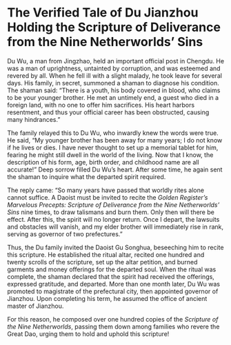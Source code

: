 # The Verified Tale of Du Jianzhou Holding the Scripture of Deliverance from the Nine Netherworlds’ Sins

Du Wu, a man from Jingzhao, held an important official post in Chengdu. He was a man of uprightness, untainted by corruption, and was esteemed and revered by all. When he fell ill with a slight malady, he took leave for several days. His family, in secret, summoned a shaman to diagnose his condition. The shaman said: “There is a youth, his body covered in blood, who claims to be your younger brother. He met an untimely end, a guest who died in a foreign land, with no one to offer him sacrifices. His heart harbors resentment, and thus your official career has been obstructed, causing many hindrances.”

The family relayed this to Du Wu, who inwardly knew the words were true. He said, “My younger brother has been away for many years; I do not know if he lives or dies. I have never thought to set up a memorial tablet for him, fearing he might still dwell in the world of the living. Now that I know, the description of his form, age, birth order, and childhood name are all accurate!” Deep sorrow filled Du Wu’s heart. After some time, he again sent the shaman to inquire what the departed spirit required.

The reply came: “So many years have passed that worldly rites alone cannot suffice. A Daoist must be invited to recite the *Golden Register’s Marvelous Precepts: Scripture of Deliverance from the Nine Netherworlds’ Sins* nine times, to draw talismans and burn them. Only then will there be effect. After this, the spirit will no longer return. Once I depart, the lawsuits and obstacles will vanish, and my elder brother will immediately rise in rank, serving as governor of two prefectures.”

Thus, the Du family invited the Daoist Gu Songhua, beseeching him to recite this scripture. He established the ritual altar, recited one hundred and twenty scrolls of the scripture, set up the altar petition, and burned garments and money offerings for the departed soul. When the ritual was complete, the shaman declared that the spirit had received the offerings, expressed gratitude, and departed. More than one month later, Du Wu was promoted to magistrate of the prefectural city, then appointed governor of Jianzhou. Upon completing his term, he assumed the office of ancient master of Jianzhou.

For this reason, he composed over one hundred copies of the *Scripture of the Nine Netherworlds*, passing them down among families who revere the Great Dao, urging them to hold and uphold this scripture!